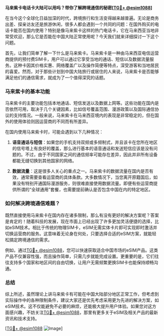 **马来紫卡电话卡大陆可以用吗？带你了解跨境通信的秘密[[TG💪+ @esim1088](https://t.me/s/esim1088)]**

在当今这个全球化日益加深的时代，跨境旅行和生活变得越来越普遍。无论是商务出差、探亲访友还是旅游休闲，很多人都会遇到一个共同的问题：在国外购买的电话卡能否在国内使用？特别是像马来紫卡这样的热门电话卡，它在马来西亚当地非常受欢迎，那么它是否能在中国大陆正常使用呢？今天我们就来详细探讨一下这个问题。

首先，让我们简单了解一下什么是马来紫卡。马来紫卡是一种由马来西亚电信运营商提供的预付费SIM卡，用户可以通过它享受当地的通话、短信以及数据流量服务。这种卡因其价格实惠、网络覆盖广以及操作简便等特点，深受游客和当地居民的喜爱。然而，对于那些计划到中国大陆旅行或居住的人来说，马来紫卡是否能够满足他们的通信需求，就成为了一个值得深究的话题。

### 马来紫卡的基本功能

马来紫卡的主要功能包括本地通话、短信发送以及数据上网等。这些功能在国内是否依然可用，取决于几个关键因素，比如信号覆盖范围、漫游政策以及国际通信协议的支持情况。一般来说，马来紫卡在马来西亚境内的表现是非常稳定的，但在国外的使用体验则因运营商的不同而有所差异。

在国内使用马来紫卡时，可能会遇到以下几种情况：

1. **语音通话与短信**：如果您的手机支持双频或多频制式，并且该卡在您所在地区的信号塔上有良好的覆盖，那么进行基本的语音通话和发送短信应该是没有问题的。不过，由于不同国家之间的通信频率可能存在差异，因此并非所有设备都能无缝切换到其他国家的网络。

2. **数据流量**：这是很多人关心的重点之一。马来紫卡的数据流量在国内是否有效，通常需要查看运营商的具体条款。大多数情况下，当您离开原籍国后，如果没有特别开通国际漫游服务，则很难直接使用数据流量。即便有些运营商提供所谓的“全球通用”套餐，也需要提前确认是否包含中国在内的特定地区。

### 如何解决跨境通信难题？

既然直接使用马来紫卡在国内存在诸多限制，那么有没有更好的解决方案呢？答案是肯定的！随着科技的发展，现在市面上已经出现了许多更加灵活便捷的选择，比如eSIM技术。相比于传统的物理SIM卡，eSIM无需实体卡片即可实现即时激活并切换运营商的服务。这意味着无论身在何处，只要选择合适的eSIM方案，就能轻松搞定跨境通信的需求。

例如，通过[TG💪+ @esim1088](https://t.me/s/esim1088)，您可以快速获取适合中国市场的eSIM产品。这类产品不仅兼容性强，而且操作简单，只需几步就能完成设置。更重要的是，它们往往支持多个国家和地区间的自由切换，让用户无需频繁更换SIM卡也能保持顺畅沟通。

### 总结

综上所述，虽然理论上讲马来紫卡有可能在中国大陆部分地区正常工作，但考虑到实际操作中的各种限制条件，建议大家还是优先考虑采用更为先进的解决方案，如eSIM技术。这不仅能避免不必要的麻烦，还能极大提升用户体验。如果您对这方面感兴趣，不妨关注[TG💪+ @esim1088](https://t.me/s/esim1088)，那里有更多关于eSIM及相关产品的最新资讯和技术支持。

[[TG💪+ @esim1088](https://t.me/s/esim1088) ![Image](https://i.postimg.cc/4NQfJmqS/Snipaste-2025-05-13-00-14-12.png)]